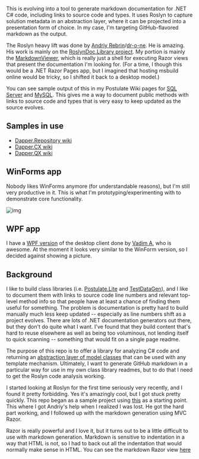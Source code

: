 This is evolving into a tool to generate markdown documentation for .NET C# code, including links to source code and types. It uses Roslyn to capture solution metadata in an abstraction layer, where it can be projected into a presentation form of choice. In my case, I'm targeting GitHub-flavored markdown as the output.

The Roslyn heavy lift was done by [Andriy Rebrin](https://www.upwork.com/o/profiles/users/_~01f302b2d51f8153bd/)/[dr-o-ne](https://github.com/dr-o-ne). He is amazing. His work is mainly on the [RoslynDoc.Library project](https://github.com/adamosoftware/RoslynSyntaxTreeAnalyzer/tree/master/RoslynDoc.Library). My portion is mainly the [MarkdownViewer](https://github.com/adamosoftware/RoslynSyntaxTreeAnalyzer/tree/master/MarkdownViewer.RazorPages), which is really just a shell for executing Razor views that present the documentation I'm looking for. (For a time, I though this would be a .NET Razor Pages app, but I imagined that hosting msbuild online would be tricky, so I shifted it back to a desktop model.)

You can see sample output of this in my Postulate Wiki pages for [SQL Server](https://github.com/adamosoftware/Postulate.Lite/wiki/SQL-Server-CRUD-Methods) and [MySQL](https://github.com/adamosoftware/Postulate.Lite/wiki/MySQL-CRUD-Methods). This gives me a way to document public methods with links to source code and types that is very easy to keep updated as the source evolves.

## Samples in use
- [Dapper.Repository wiki](https://github.com/adamfoneil/Dapper.Repository/wiki)
- [Dapper.CX wiki](https://github.com/adamfoneil/Dapper.CX/wiki/Crud-method-reference)
- [Dapper.QX wiki](https://github.com/adamfoneil/Dapper.QX/wiki/Reference)

## WinForms app
Nobody likes WinForms anymore (for understandable reasons), but I'm still very productive in it. This is what I'm prototyping/experimenting with to demonstrate core functionality.

![img](https://adamosoftware.blob.core.windows.net/images/markdowner-winform.png)

## WPF app
I have a [WPF version](https://github.com/adamosoftware/RoslynMarkdowner/tree/master/RoslynMarkdowner.WPF) of the desktop client done by [Vadim A](https://www.upwork.com/o/profiles/users/~01a778def0bc56bf99/), who is awesome. At the moment it looks very similar to the WinForm version, so I decided against showing a picture.

## Background

I like to build class libraries (i.e. [Postulate.Lite](https://github.com/adamosoftware/Postulate.Lite) and [TestDataGen](https://github.com/adamosoftware/TestDataGen)), and I like to document them with links to source code line numbers and relevant top-level method info so that people have at least a chance of finding them useful for something. The problem is documentation is pretty hard to build manually much less keep updated -- especially as line numbers shift as a project evolves. There are lots of .NET documentation generators out there, but they don't do quite what I want. I've found that they build content that's hard to reuse elsewhere as well as being too voluminous, not lending itself to quick scanning -- something that would fit on a single page readme.

The purpose of this repo is to offer a library for analyzing C# code and returning an [abstraction layer of model classes](https://github.com/adamosoftware/RoslynSyntaxTreeAnalyzer/tree/master/RoslynDoc.Library/Models) that can be used with any template mechanism. Ultimately, I want to generate GitHub markdown in a particular way for use in my own class library readmes, but to do that I need to get the Roslyn code analysis working.

I started looking at Roslyn for the first time seriously very recently, and I found it pretty forbidding. Yes it's amazingly cool, but I got stuck pretty quickly. This repo began as a sample project using [this](https://docs.microsoft.com/en-us/dotnet/csharp/roslyn-sdk/get-started/syntax-analysis) as a starting point. This where I got Andriy's help when I realized I was lost. He got the hard part working, and I followed up with the markdown generation using MVC Razor.

Razor is really powerful and I love it, but it turns out to be a little difficult to use with markdown generation. Markdown is sensitive to indentation in a way that HTML is not, so I had to back out all the indentation that would normally make sense in HTML. You can see the markdown Razor view [here](https://github.com/adamosoftware/RoslynSyntaxTreeAnalyzer/blob/master/MarkdownViewer/Views/Markdown/Index.cshtml)
